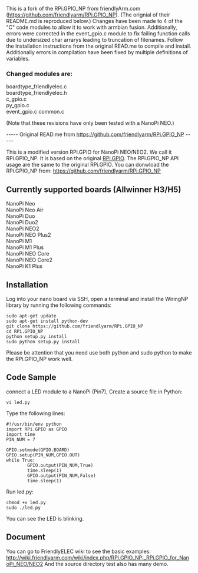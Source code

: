This is a fork of the RPi.GPIO_NP from friendlyArm.com (https://github.com/friendlyarm/RPi.GPIO_NP).
(The orignial of their README.md is reproduced below.) Changes have been made to 4 of the "C" code
modules to allow it to work with armbian fusion. Additionally, errors were corrected in the event_gpio.c module
to fix failing function calls due to undersized char arrarys leading to truncation of filenames. Follow 
the Installation instructions from the original READ.me to compile and install.   Additionally errors in compilation
have been fixed by multiple definitions of variables.

### Changed modules are:

  boardtype_friendlyelec.c   
  boardtype_friendlyelec.h  
  c_gpio.c    
  py_gpio.c  
  event_gpio.c
  common.c  

(Note that these revisions have only been tested with a NanoPi NEO.)


----- Original READ.me from https://github.com/friendlyarm/RPi.GPIO_NP  -----

This is a modified version RPi.GPIO for NanoPi NEO/NEO2. We call it RPi.GPIO_NP.
It is based on the original [RPi.GPIO](https://pypi.python.org/pypi/RPi.GPIO).
The RPi.GPIO_NP API usage are the same to the original RPi.GPIO.
You can donwload the RPi.GPIO_NP from:
https://github.com/friendlyarm/RPi.GPIO_NP

## Currently supported boards (Allwinner H3/H5)
NanoPi Neo  
NanoPi Neo Air  
NanoPi Duo  
NanoPi Duo2  
NanoPi NEO2  
NanoPi NEO Plus2  
NanoPi M1  
NanoPi M1 Plus  
NanoPi NEO Core  
NanoPi NEO Core2  
NanoPi K1 Plus  

## Installation
Log into your nano board via SSH, open a terminal and install the WiringNP library by running the following commands:
```
sudo apt-get update
sudo apt-get install python-dev
git clone https://github.com/friendlyarm/RPi.GPIO_NP
cd RPi.GPIO_NP
python setup.py install                 
sudo python setup.py install
```
    
Please be attention that you need use both python and sudo python to make the RPi.GPIO_NP work well.

## Code Sample
connect a LED module to a NanoPi (Pin7), Create a source file in Python:
```
vi led.py
```
Type the following lines:
```
#!/usr/bin/env python
import RPi.GPIO as GPIO
import time
PIN_NUM = 7
 
GPIO.setmode(GPIO.BOARD)
GPIO.setup(PIN_NUM,GPIO.OUT)
while True:
        GPIO.output(PIN_NUM,True)
        time.sleep(1)
        GPIO.output(PIN_NUM,False)
        time.sleep(1)
```
Run led.py:
```
chmod +x led.py
sudo ./led.py
```
You can see the LED is blinking.

## Document
You can go to FriendlyELEC wiki to see the basic examples: http://wiki.friendlyarm.com/wiki/index.php/RPi.GPIO_NP:_RPi.GPIO_for_NanoPi_NEO/NEO2
And the source directory test also has many demo.


